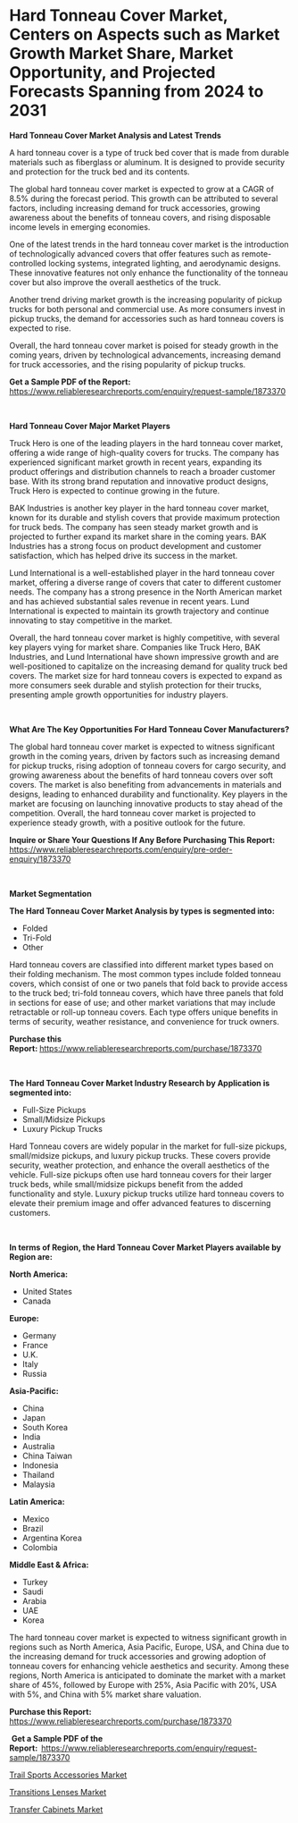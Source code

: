 <p><h1>Hard Tonneau Cover Market, Centers on Aspects such as Market Growth Market Share, Market Opportunity, and Projected Forecasts Spanning from 2024 to 2031</h1></p><p><strong>Hard Tonneau Cover Market Analysis and Latest Trends</strong></p>
<p><p>A hard tonneau cover is a type of truck bed cover that is made from durable materials such as fiberglass or aluminum. It is designed to provide security and protection for the truck bed and its contents.</p><p>The global hard tonneau cover market is expected to grow at a CAGR of 8.5% during the forecast period. This growth can be attributed to several factors, including increasing demand for truck accessories, growing awareness about the benefits of tonneau covers, and rising disposable income levels in emerging economies.</p><p>One of the latest trends in the hard tonneau cover market is the introduction of technologically advanced covers that offer features such as remote-controlled locking systems, integrated lighting, and aerodynamic designs. These innovative features not only enhance the functionality of the tonneau cover but also improve the overall aesthetics of the truck.</p><p>Another trend driving market growth is the increasing popularity of pickup trucks for both personal and commercial use. As more consumers invest in pickup trucks, the demand for accessories such as hard tonneau covers is expected to rise.</p><p>Overall, the hard tonneau cover market is poised for steady growth in the coming years, driven by technological advancements, increasing demand for truck accessories, and the rising popularity of pickup trucks.</p></p>
<p><strong>Get a Sample PDF of the Report:&nbsp;</strong> <a href="https://www.reliableresearchreports.com/enquiry/request-sample/1873370">https://www.reliableresearchreports.com/enquiry/request-sample/1873370</a></p>
<p>&nbsp;</p>
<p><strong>Hard Tonneau Cover Major Market Players</strong></p>
<p><p>Truck Hero is one of the leading players in the hard tonneau cover market, offering a wide range of high-quality covers for trucks. The company has experienced significant market growth in recent years, expanding its product offerings and distribution channels to reach a broader customer base. With its strong brand reputation and innovative product designs, Truck Hero is expected to continue growing in the future.</p><p>BAK Industries is another key player in the hard tonneau cover market, known for its durable and stylish covers that provide maximum protection for truck beds. The company has seen steady market growth and is projected to further expand its market share in the coming years. BAK Industries has a strong focus on product development and customer satisfaction, which has helped drive its success in the market.</p><p>Lund International is a well-established player in the hard tonneau cover market, offering a diverse range of covers that cater to different customer needs. The company has a strong presence in the North American market and has achieved substantial sales revenue in recent years. Lund International is expected to maintain its growth trajectory and continue innovating to stay competitive in the market.</p><p>Overall, the hard tonneau cover market is highly competitive, with several key players vying for market share. Companies like Truck Hero, BAK Industries, and Lund International have shown impressive growth and are well-positioned to capitalize on the increasing demand for quality truck bed covers. The market size for hard tonneau covers is expected to expand as more consumers seek durable and stylish protection for their trucks, presenting ample growth opportunities for industry players.</p></p>
<p>&nbsp;</p>
<p><strong>What Are The Key Opportunities For Hard Tonneau Cover Manufacturers?</strong></p>
<p><p>The global hard tonneau cover market is expected to witness significant growth in the coming years, driven by factors such as increasing demand for pickup trucks, rising adoption of tonneau covers for cargo security, and growing awareness about the benefits of hard tonneau covers over soft covers. The market is also benefiting from advancements in materials and designs, leading to enhanced durability and functionality. Key players in the market are focusing on launching innovative products to stay ahead of the competition. Overall, the hard tonneau cover market is projected to experience steady growth, with a positive outlook for the future.</p></p>
<p><strong>Inquire or Share Your Questions If Any Before Purchasing This Report:</strong> <a href="https://www.reliableresearchreports.com/enquiry/pre-order-enquiry/1873370">https://www.reliableresearchreports.com/enquiry/pre-order-enquiry/1873370</a></p>
<p>&nbsp;</p>
<p><strong>Market Segmentation</strong></p>
<p><strong>The Hard Tonneau Cover Market Analysis by types is segmented into:</strong></p>
<p><ul><li>Folded</li><li>Tri-Fold</li><li>Other</li></ul></p>
<p><p>Hard tonneau covers are classified into different market types based on their folding mechanism. The most common types include folded tonneau covers, which consist of one or two panels that fold back to provide access to the truck bed; tri-fold tonneau covers, which have three panels that fold in sections for ease of use; and other market variations that may include retractable or roll-up tonneau covers. Each type offers unique benefits in terms of security, weather resistance, and convenience for truck owners.</p></p>
<p><strong>Purchase this Report:&nbsp;</strong><a href="https://www.reliableresearchreports.com/purchase/1873370">https://www.reliableresearchreports.com/purchase/1873370</a></p>
<p>&nbsp;</p>
<p><strong>The Hard Tonneau Cover Market Industry Research by Application is segmented into:</strong></p>
<p><ul><li>Full-Size Pickups</li><li>Small/Midsize Pickups</li><li>Luxury Pickup Trucks</li></ul></p>
<p><p>Hard Tonneau covers are widely popular in the market for full-size pickups, small/midsize pickups, and luxury pickup trucks. These covers provide security, weather protection, and enhance the overall aesthetics of the vehicle. Full-size pickups often use hard tonneau covers for their larger truck beds, while small/midsize pickups benefit from the added functionality and style. Luxury pickup trucks utilize hard tonneau covers to elevate their premium image and offer advanced features to discerning customers.</p></p>
<p>&nbsp;</p>
<p><strong>In terms of Region, the Hard Tonneau Cover Market Players available by Region are:</strong></p>
<p>
    <p> <strong> North America: </strong>
        <ul>
            <li>United States</li>
            <li>Canada</li>
        </ul>
        </p> 
    <p> <strong> Europe: </strong>
        <ul>
            <li>Germany</li>
            <li>France</li>
            <li>U.K.</li>
            <li>Italy</li>
            <li>Russia</li>
        </ul>
        </p> 
    <p> <strong> Asia-Pacific: </strong>
        <ul>
            <li>China</li>
            <li>Japan</li>
            <li>South Korea</li>
            <li>India</li>
            <li>Australia</li>
            <li>China Taiwan</li>
            <li>Indonesia</li>
            <li>Thailand</li>
            <li>Malaysia</li>
        </ul>
        </p> 
    <p> <strong> Latin America: </strong>
        <ul>
            <li>Mexico</li>
            <li>Brazil</li>
            <li>Argentina Korea</li>
            <li>Colombia</li>
        </ul>
        </p> 
    <p> <strong> Middle East & Africa: </strong>
        <ul>
            <li>Turkey</li>
            <li>Saudi</li>
            <li>Arabia</li>
            <li>UAE</li>
            <li>Korea</li>
        </ul>
    </p>
    </p>
<p><p>The hard tonneau cover market is expected to witness significant growth in regions such as North America, Asia Pacific, Europe, USA, and China due to the increasing demand for truck accessories and growing adoption of tonneau covers for enhancing vehicle aesthetics and security. Among these regions, North America is anticipated to dominate the market with a market share of 45%, followed by Europe with 25%, Asia Pacific with 20%, USA with 5%, and China with 5% market share valuation.</p></p>
<p><strong>Purchase this Report: </strong><a href="https://www.reliableresearchreports.com/purchase/1873370">https://www.reliableresearchreports.com/purchase/1873370</a></p>
<p>&nbsp;<strong>Get a Sample PDF of the Report:&nbsp;&nbsp;</strong><a href="https://www.reliableresearchreports.com/enquiry/request-sample/1873370">https://www.reliableresearchreports.com/enquiry/request-sample/1873370</a></p>
<p><strong></strong></p>
<p><p><a href="https://view.publitas.com/reportprime-1/trail-sports-accessories-market-research-report-provides-thorough-industry-overview-which-offers-an-in-depth-analysis-of-product-trends-and-new-market-divisions/">Trail Sports Accessories Market</a></p><p><a href="https://view.publitas.com/reportprime-1/transitions-lenses-market-research-report-unlocks-analysis-on-the-market-financial-status-market-size-and-market-revenue-upto-2030/">Transitions Lenses Market</a></p><p><a href="https://view.publitas.com/reportprime-1/transfer-cabinets-market-share-market-new-trends-analysis-report-by-type-by-application-by-end-use-by-region-and-segment-forecasts-2023-2030/">Transfer Cabinets Market</a></p></p>